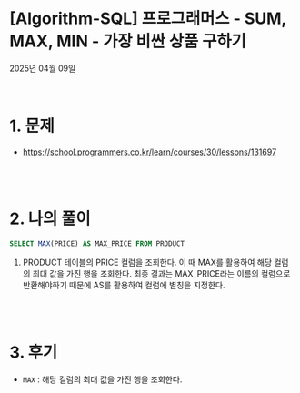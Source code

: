 # [Algorithm-SQL] 프로그래머스 - SUM, MAX, MIN - 가장 비싼 상품 구하기

2025년 04월 09일

<br>

# 1. 문제

- https://school.programmers.co.kr/learn/courses/30/lessons/131697

<br>
<br>

# 2. 나의 풀이

```sql
SELECT MAX(PRICE) AS MAX_PRICE FROM PRODUCT
```

1. PRODUCT 테이블의 PRICE 컬럼을 조회한다. 이 때 MAX를 활용하여 해당 컬럼의 최대 값을 가진 행을 조회한다. 최종 결과는 MAX_PRICE라는 이름의 컬럼으로 반환해야하기 때문에 AS를 활용하여 컬럼에 별칭을 지정한다.

<br>
<br>

# 3. 후기

- `MAX` : 해당 컬럼의 최대 값을 가진 행을 조회한다.

<br>

